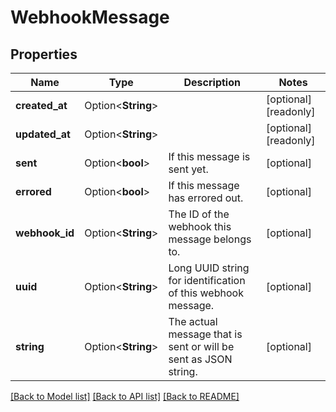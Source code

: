 # WebhookMessage

## Properties

Name | Type | Description | Notes
------------ | ------------- | ------------- | -------------
**created_at** | Option<**String**> |  | [optional][readonly]
**updated_at** | Option<**String**> |  | [optional][readonly]
**sent** | Option<**bool**> | If this message is sent yet. | [optional]
**errored** | Option<**bool**> | If this message has errored out. | [optional]
**webhook_id** | Option<**String**> | The ID of the webhook this message belongs to. | [optional]
**uuid** | Option<**String**> | Long UUID string for identification of this webhook message. | [optional]
**string** | Option<**String**> | The actual message that is sent or will be sent as JSON string. | [optional]

[[Back to Model list]](../README.md#documentation-for-models) [[Back to API list]](../README.md#documentation-for-api-endpoints) [[Back to README]](../README.md)


